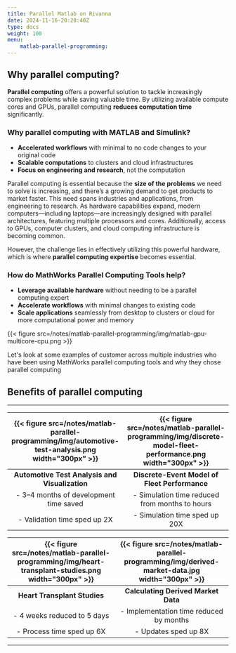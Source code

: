 ```yaml
---
title: Parallel Matlab on Rivanna
date: 2024-11-16-20:28:40Z
type: docs 
weight: 100
menu: 
    matlab-parallel-programming:
---
```


## Why parallel computing?

**Parallel computing** offers a powerful solution to tackle increasingly complex problems while saving valuable time. By utilizing available compute cores and GPUs, parallel computing **reduces computation time** significantly.

### Why parallel computing with MATLAB and Simulink?

- **Accelerated workflows** with minimal to no code changes to your original code  
- **Scalable computations** to clusters and cloud infrastructures  
- **Focus on engineering and research**, not the computation  

Parallel computing is essential because the **size of the problems** we need to solve is increasing, and there’s a growing demand to get products to market faster. This need spans industries and applications, from engineering to research. As hardware capabilities expand, modern computers—including laptops—are increasingly designed with parallel architectures, featuring multiple processors and cores. Additionally, access to GPUs, computer clusters, and cloud computing infrastructure is becoming common.

However, the challenge lies in effectively utilizing this powerful hardware, which is where **parallel computing expertise** becomes essential.

### How do MathWorks Parallel Computing Tools help?

- **Leverage available hardware** without needing to be a parallel computing expert  
- **Accelerate workflows** with minimal changes to existing code  
- **Scale applications** seamlessly from desktop to clusters or cloud for more computational power and memory  

{{< figure src=/notes/matlab-parallel-programming/img/matlab-gpu-multicore-cpu.png >}}


Let's look at some examples of customer across multiple industries who have been using MathWorks parallel computing tools and why they chose parallel computing 

## Benefits of parallel computing

---

| {{< figure src=/notes/matlab-parallel-programming/img/automotive-test-analysis.png width="300px" >}} | {{< figure src=/notes/matlab-parallel-programming/img/discrete-model-fleet-performance.png width="300px" >}} |
|:-----------------------------------------------------------------------------------------------------------------:|:-----------------------------------------------------------------------------------------------------------------:|
| **Automotive Test Analysis and Visualization**                                                                   | **Discrete-Event Model of Fleet Performance**                                                                    |
| - 3–4 months of development time saved                                                                           | - Simulation time reduced from months to hours                                                                   |
| - Validation time sped up 2X                                                                                     | - Simulation time sped up 20X                                                                                    |

| {{< figure src=/notes/matlab-parallel-programming/img/heart-transplant-studies.png width="300px" >}} | {{< figure src=/notes/matlab-parallel-programming/img/derived-market-data.jpg width="300px" >}} |
|:-----------------------------------------------------------------------------------------------------------------:|:-----------------------------------------------------------------------------------------------------------------:|
| **Heart Transplant Studies**                                                                                     | **Calculating Derived Market Data**                                                                              |
| - 4 weeks reduced to 5 days                                                                                      | - Implementation time reduced by months                                                                          |
| - Process time sped up 6X                                                                                        | - Updates sped up 8X                                                                                             |

---